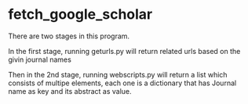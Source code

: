 # fetch_google_scholar

There are two stages in this program.

In the first stage, running geturls.py will return related urls based on the givin journal names

Then in the 2nd stage, running webscripts.py will return a list which consists of multipe elements, each one is a dictionary that has Journal name as key and its abstract as value.
